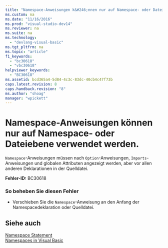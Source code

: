```yaml
---
title: "Namespace-Anweisungen k&#246;nnen nur auf Namespace- oder Dateiebene verwendet werden."
ms.custom: na
ms.date: "11/16/2016"
ms.prod: "visual-studio-dev14"
ms.reviewer: na
ms.suite: na
ms.technology: 
  - "devlang-visual-basic"
ms.tgt_pltfrm: na
ms.topic: "article"
f1_keywords: 
  - "bc30618"
  - "vbc30618"
helpviewer_keywords: 
  - "BC30618"
ms.assetid: bcd365a4-5d84-4c3c-83dc-40cb4c47f73b
caps.latest.revision: 8
caps.handback.revision: "8"
ms.author: "shoag"
manager: "wpickett"
---
```

# Namespace-Anweisungen k&#246;nnen nur auf Namespace- oder Dateiebene verwendet werden.
`Namespace`\-Anweisungen müssen nach `Option`\-Anweisungen, `Imports`\-Anweisungen und globalen Attributen angezeigt werden, aber vor allen anderen Deklarationen in der Quelldatei.  
  
 **Fehler\-ID:** BC30618  
  
### So beheben Sie diesen Fehler  
  
-   Verschieben Sie die `Namespace`\-Anweisung an den Anfang der Namespacedeklaration oder Quelldatei.  
  
## Siehe auch  
 [Namespace Statement](../Topic/Namespace%20Statement.md)   
 [Namespaces in Visual Basic](../Topic/Namespaces%20in%20Visual%20Basic.md)
